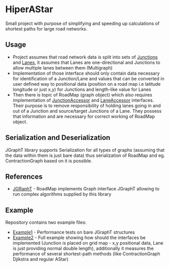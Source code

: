 # HiperAStar

Small project with purpose of simplifying and speeding up calculations of shortest paths for large road networks.


## Usage
* Project assumes that road network data is split into sets of [Junctions](hiperastar/src/main/java/org/hiperastar/data/Junction.java) and [Lanes](hiperastar/src/main/java/org/hiperastar/data/Lane.java), it assumes that Lanes are one-directional and Junctions to allow multiple lanes between them (Multigraph) 
* Implementation of those interface should only contain data necessary for identification of a Junction/Lane and values that can be converted in user defined way to positional data (position on a road map i.e latitude longitude or just x,y) for Junctions and length-like value for Lanes
* Then there is topic of RoadMap (graph object) which also requires implementation of [JunctionAccessor](hiperastar/src/main/java/org/hiperastar/data/JunctionAccessor.java) and [LaneAccessor](hiperastar/src/main/java/org/hiperastar/data/LaneAccessor.java) interfaces. Their purpose is to remove responsibility of holding lanes going in and out of a Junction and source/target Junctions of a Lane. They possess that information and are necessary for correct working of RoadMap object.

## Serialization and Deserialization

JGraphT library supports Serialization for all types of graphs (assuming that the data within them is just bare data) thus serialization of RoadMap and eg. ContractionGraph based on it is possible.

## References

* [JGRaphT](https://jgrapht.org/) - RoadMap implements Graph interface JGraphT allowing to run complex algorithms supplied by this library

## Example

Repository contains two example files:
* [Example1](hiperastar/src/main/java/org/hiperastar/examples/ExampleTest1.java) - Performance tests on bare JGraphT structures
* [Example2](hiperastar/src/main/java/org/hiperastar/examples/ExampleTest2.java) - Full example showing how should the interfaces be implemented (Junction is placed on grid map - x,y positional data, Lane is just providing normal double length), additionally it measures the performance of several shortest-path methods (like ContractionGraph Djikstra and regular AStar)
